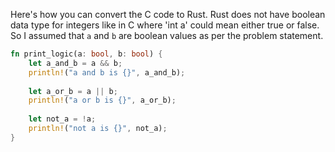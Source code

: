 Here's how you can convert the C code to Rust.
Rust does not have boolean data type for integers like in C where 'int a' could mean either true or false. So I assumed that `a` and `b` are boolean values as per the problem statement. 
```rust
fn print_logic(a: bool, b: bool) {
    let a_and_b = a && b;
    println!("a and b is {}", a_and_b);
    
    let a_or_b = a || b;
    println!("a or b is {}", a_or_b);
    
    let not_a = !a;
    println!("not a is {}", not_a);
}
```
